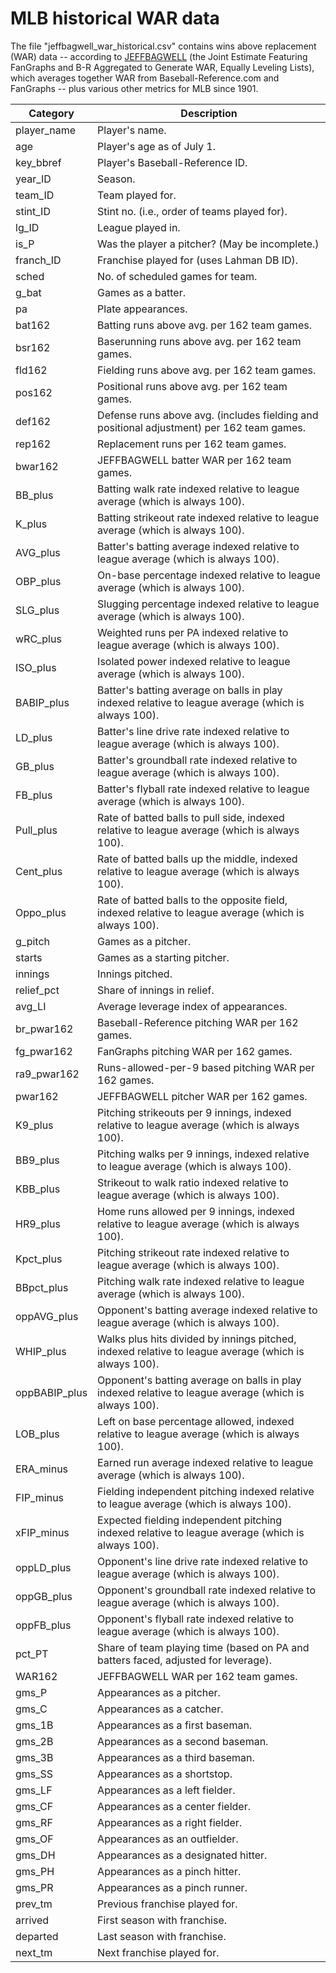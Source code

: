 # MLB historical WAR data

The file "jeffbagwell_war_historical.csv" contains wins above replacement (WAR) data -- according to [JEFFBAGWELL](https://fivethirtyeight.com/features/can-we-play-nba-jam-with-mlb-teams/) (the Joint Estimate Featuring FanGraphs and B-R Aggregated to Generate WAR, Equally Leveling Lists), which averages together WAR from Baseball-Reference.com and FanGraphs -- plus various other metrics for MLB since 1901.


|   Category    |                                              Description                                              |
|---------------|-------------------------------------------------------------------------------------------------------|
| player_name   | Player's name.                                                                                        |
| age           | Player's age as of July 1.                                                                            |
| key_bbref     | Player's Baseball-Reference ID.                                                                       |
| year_ID       | Season.                                                                                               |
| team_ID       | Team played for.                                                                                      |
| stint_ID      | Stint no. (i.e., order of teams played for).                                                          |
| lg_ID         | League played in.                                                                                     |
| is_P          | Was the player a pitcher? (May be incomplete.)                                                        |
| franch_ID     | Franchise played for (uses Lahman DB ID).                                                             |
| sched         | No. of scheduled games for team.                                                                      |
| g_bat         | Games as a batter.                                                                                    |
| pa            | Plate appearances.                                                                                    |
| bat162        | Batting runs above avg. per 162 team games.                                                           |
| bsr162        | Baserunning runs above avg. per 162 team games.                                                       |
| fld162        | Fielding runs above avg. per 162 team games.                                                          |
| pos162        | Positional runs above avg. per 162 team games.                                                        |
| def162        | Defense runs above avg. (includes fielding and positional adjustment) per 162 team games.             |
| rep162        | Replacement runs per 162 team games.                                                                  |
| bwar162       | JEFFBAGWELL batter WAR per 162 team games.                                                            |
| BB_plus       | Batting walk rate indexed relative to league average (which is always 100).                           |
| K_plus        | Batting strikeout rate indexed relative to league average (which is always 100).                      |
| AVG_plus      | Batter's batting average indexed relative to league average (which is always 100).                    |
| OBP_plus      | On-base percentage indexed relative to league average (which is always 100).                          |
| SLG_plus      | Slugging percentage indexed relative to league average (which is always 100).                         |
| wRC_plus      | Weighted runs per PA indexed relative to league average (which is always 100).                        |
| ISO_plus      | Isolated power indexed relative to league average (which is always 100).                              |
| BABIP_plus    | Batter's batting average on balls in play indexed relative to league average (which is always 100).   |
| LD_plus       | Batter's line drive rate indexed relative to league average (which is always 100).                    |
| GB_plus       | Batter's groundball rate indexed relative to league average (which is always 100).                    |
| FB_plus       | Batter's flyball rate indexed relative to league average (which is always 100).                       |
| Pull_plus     | Rate of batted balls to pull side, indexed relative to league average (which is always 100).          |
| Cent_plus     | Rate of batted balls up the middle, indexed relative to league average (which is always 100).         |
| Oppo_plus     | Rate of batted balls to the opposite field, indexed relative to league average (which is always 100). |
| g_pitch       | Games as a pitcher.                                                                                   |
| starts        | Games as a starting pitcher.                                                                          |
| innings       | Innings pitched.                                                                                      |
| relief_pct    | Share of innings in relief.                                                                           |
| avg_LI        | Average leverage index of appearances.                                                                |
| br_pwar162    | Baseball-Reference pitching WAR per 162 games.                                                        |
| fg_pwar162    | FanGraphs pitching WAR per 162 games.                                                                 |
| ra9_pwar162   | Runs-allowed-per-9 based pitching WAR per 162 games.                                                  |
| pwar162       | JEFFBAGWELL pitcher WAR per 162 games.                                                                |
| K9_plus       | Pitching strikeouts per 9 innings, indexed relative to league average (which is always 100).          |
| BB9_plus      | Pitching walks per 9 innings, indexed relative to league average (which is always 100).               |
| KBB_plus      | Strikeout to walk ratio indexed relative to league average (which is always 100).                     |
| HR9_plus      | Home runs allowed per 9 innings, indexed relative to league average (which is always 100).            |
| Kpct_plus     | Pitching strikeout rate indexed relative to league average (which is always 100).                     |
| BBpct_plus    | Pitching walk rate indexed relative to league average (which is always 100).                          |
| oppAVG_plus   | Opponent's batting average indexed relative to league average (which is always 100).                  |
| WHIP_plus     | Walks plus hits divided by innings pitched, indexed relative to league average (which is always 100). |
| oppBABIP_plus | Opponent's batting average on balls in play indexed relative to league average (which is always 100). |
| LOB_plus      | Left on base percentage allowed, indexed relative to league average (which is always 100).            |
| ERA_minus     | Earned run average indexed relative to league average (which is always 100).                          |
| FIP_minus     | Fielding independent pitching indexed relative to league average (which is always 100).               |
| xFIP_minus    | Expected fielding independent pitching indexed relative to league average (which is always 100).      |
| oppLD_plus    | Opponent's line drive rate indexed relative to league average (which is always 100).                  |
| oppGB_plus    | Opponent's groundball rate indexed relative to league average (which is always 100).                  |
| oppFB_plus    | Opponent's flyball rate indexed relative to league average (which is always 100).                     |
| pct_PT        | Share of team playing time (based on PA and batters faced, adjusted for leverage).                    |
| WAR162        | JEFFBAGWELL WAR per 162 team games.                                                                   |
| gms_P         | Appearances as a pitcher.                                                                             |
| gms_C         | Appearances as a catcher.                                                                             |
| gms_1B        | Appearances as a first baseman.                                                                       |
| gms_2B        | Appearances as a second baseman.                                                                      |
| gms_3B        | Appearances as a third baseman.                                                                       |
| gms_SS        | Appearances as a shortstop.                                                                           |
| gms_LF        | Appearances as a left fielder.                                                                        |
| gms_CF        | Appearances as a center fielder.                                                                      |
| gms_RF        | Appearances as a right fielder.                                                                       |
| gms_OF        | Appearances as an outfielder.                                                                         |
| gms_DH        | Appearances as a designated hitter.                                                                   |
| gms_PH        | Appearances as a pinch hitter.                                                                        |
| gms_PR        | Appearances as a pinch runner.                                                                        |
| prev_tm       | Previous franchise played for.                                                                        |
| arrived       | First season with franchise.                                                                          |
| departed      | Last season with franchise.                                                                           |
| next_tm       | Next franchise played for.                                                                            |

